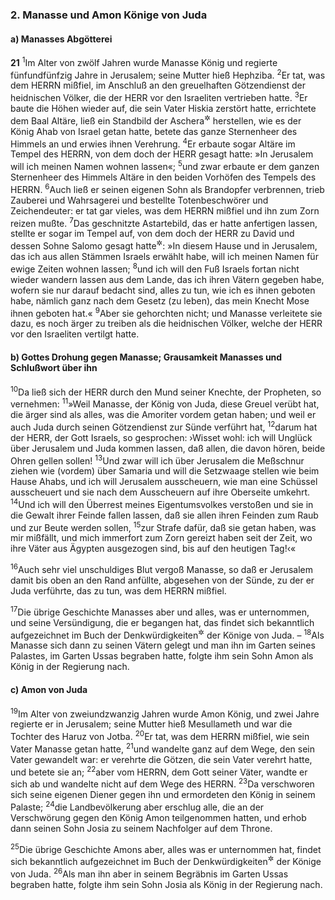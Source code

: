 ### 2. Manasse und Amon Könige von Juda

#### a) Manasses Abgötterei

__21__
<sup>1</sup>Im Alter von zwölf Jahren wurde Manasse König und regierte fünfundfünfzig Jahre in Jerusalem; seine Mutter hieß Hephziba.
<sup>2</sup>Er tat, was dem HERRN mißfiel, im Anschluß an den greuelhaften Götzendienst der heidnischen Völker, die der HERR vor den Israeliten vertrieben hatte.
<sup>3</sup>Er baute die Höhen wieder auf, die sein Vater Hiskia zerstört hatte, errichtete dem Baal Altäre, ließ ein Standbild der Aschera<sup title="oder: Astarte">&#x2732;</sup> herstellen, wie es der König Ahab von Israel getan hatte, betete das ganze Sternenheer des Himmels an und erwies ihnen Verehrung.
<sup>4</sup>Er erbaute sogar Altäre im Tempel des HERRN, von dem doch der HERR gesagt hatte: »In Jerusalem will ich meinen Namen wohnen lassen«;
<sup>5</sup>und zwar erbaute er dem ganzen Sternenheer des Himmels Altäre in den beiden Vorhöfen des Tempels des HERRN.
<sup>6</sup>Auch ließ er seinen eigenen Sohn als Brandopfer verbrennen, trieb Zauberei und Wahrsagerei und bestellte Totenbeschwörer und Zeichendeuter: er tat gar vieles, was dem HERRN mißfiel und ihn zum Zorn reizen mußte.
<sup>7</sup>Das geschnitzte Astartebild, das er hatte anfertigen lassen, stellte er sogar im Tempel auf, von dem doch der HERR zu David und dessen Sohne Salomo gesagt hatte<sup title="2.Kön 8,29; 9,3">&#x2732;</sup>: »In diesem Hause und in Jerusalem, das ich aus allen Stämmen Israels erwählt habe, will ich meinen Namen für ewige Zeiten wohnen lassen;
<sup>8</sup>und ich will den Fuß Israels fortan nicht wieder wandern lassen aus dem Lande, das ich ihren Vätern gegeben habe, wofern sie nur darauf bedacht sind, alles zu tun, wie ich es ihnen geboten habe, nämlich ganz nach dem Gesetz (zu leben), das mein Knecht Mose ihnen geboten hat.«
<sup>9</sup>Aber sie gehorchten nicht; und Manasse verleitete sie dazu, es noch ärger zu treiben als die heidnischen Völker, welche der HERR vor den Israeliten vertilgt hatte.

#### b) Gottes Drohung gegen Manasse; Grausamkeit Manasses und Schlußwort über ihn

<sup>10</sup>Da ließ sich der HERR durch den Mund seiner Knechte, der Propheten, so vernehmen:
<sup>11</sup>»Weil Manasse, der König von Juda, diese Greuel verübt hat, die ärger sind als alles, was die Amoriter vordem getan haben; und weil er auch Juda durch seinen Götzendienst zur Sünde verführt hat,
<sup>12</sup>darum hat der HERR, der Gott Israels, so gesprochen: ›Wisset wohl: ich will Unglück über Jerusalem und Juda kommen lassen, daß allen, die davon hören, beide Ohren gellen sollen!
<sup>13</sup>Und zwar will ich über Jerusalem die Meßschnur ziehen wie (vordem) über Samaria und will die Setzwaage stellen wie beim Hause Ahabs, und ich will Jerusalem ausscheuern, wie man eine Schüssel ausscheuert und sie nach dem Ausscheuern auf ihre Oberseite umkehrt.
<sup>14</sup>Und ich will den Überrest meines Eigentumsvolkes verstoßen und sie in die Gewalt ihrer Feinde fallen lassen, daß sie allen ihren Feinden zum Raub und zur Beute werden sollen,
<sup>15</sup>zur Strafe dafür, daß sie getan haben, was mir mißfällt, und mich immerfort zum Zorn gereizt haben seit der Zeit, wo ihre Väter aus Ägypten ausgezogen sind, bis auf den heutigen Tag!‹«

<sup>16</sup>Auch sehr viel unschuldiges Blut vergoß Manasse, so daß er Jerusalem damit bis oben an den Rand anfüllte, abgesehen von der Sünde, zu der er Juda verführte, das zu tun, was dem HERRN mißfiel.

<sup>17</sup>Die übrige Geschichte Manasses aber und alles, was er unternommen, und seine Versündigung, die er begangen hat, das findet sich bekanntlich aufgezeichnet im Buch der Denkwürdigkeiten<sup title="oder: Chronik">&#x2732;</sup> der Könige von Juda. –
<sup>18</sup>Als Manasse sich dann zu seinen Vätern gelegt und man ihn im Garten seines Palastes, im Garten Ussas begraben hatte, folgte ihm sein Sohn Amon als König in der Regierung nach.

#### c) Amon von Juda

<sup>19</sup>Im Alter von zweiundzwanzig Jahren wurde Amon König, und zwei Jahre regierte er in Jerusalem; seine Mutter hieß Mesullameth und war die Tochter des Haruz von Jotba.
<sup>20</sup>Er tat, was dem HERRN mißfiel, wie sein Vater Manasse getan hatte,
<sup>21</sup>und wandelte ganz auf dem Wege, den sein Vater gewandelt war: er verehrte die Götzen, die sein Vater verehrt hatte, und betete sie an;
<sup>22</sup>aber vom HERRN, dem Gott seiner Väter, wandte er sich ab und wandelte nicht auf dem Wege des HERRN.
<sup>23</sup>Da verschworen sich seine eigenen Diener gegen ihn und ermordeten den König in seinem Palaste;
<sup>24</sup>die Landbevölkerung aber erschlug alle, die an der Verschwörung gegen den König Amon teilgenommen hatten, und erhob dann seinen Sohn Josia zu seinem Nachfolger auf dem Throne.

<sup>25</sup>Die übrige Geschichte Amons aber, alles was er unternommen hat, findet sich bekanntlich aufgezeichnet im Buch der Denkwürdigkeiten<sup title="oder: Chronik">&#x2732;</sup> der Könige von Juda.
<sup>26</sup>Als man ihn aber in seinem Begräbnis im Garten Ussas begraben hatte, folgte ihm sein Sohn Josia als König in der Regierung nach.